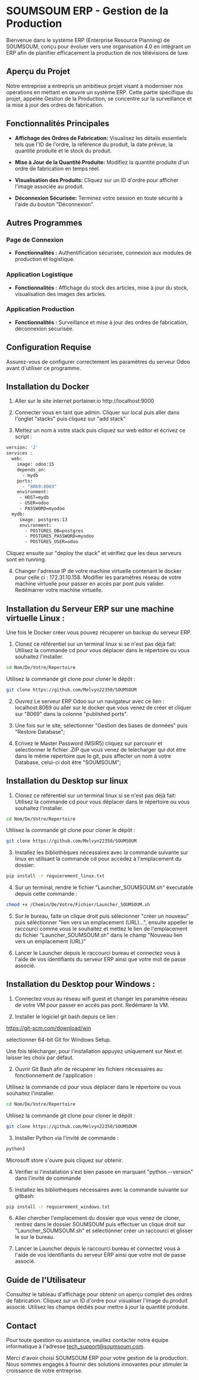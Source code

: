 # SOUMSOUM ERP - Gestion de la Production

Bienvenue dans le système ERP (Enterprise Resource Planning) de SOUMSOUM, conçu pour évoluer vers une organisation 4.0 en intégrant un ERP afin de planifier efficacement la production de nos télévisions de luxe.

## Aperçu du Projet

Notre entreprise a entrepris un ambitieux projet visant à moderniser nos opérations en mettant en œuvre un système ERP. Cette partie spécifique du projet, appelée Gestion de la Production, se concentre sur la surveillance et la mise à jour des ordres de fabrication.

## Fonctionnalités Principales

- **Affichage des Ordres de Fabrication:** Visualisez les détails essentiels tels que l'ID de l'ordre, la référence du produit, la date prévue, la quantité produite et le stock du produit.
  
- **Mise à Jour de la Quantité Produite:** Modifiez la quantité produite d'un ordre de fabrication en temps réel.

- **Visualisation des Produits:** Cliquez sur un ID d'ordre pour afficher l'image associée au produit.

- **Déconnexion Sécurisée:** Terminez votre session en toute sécurité à l'aide du bouton "Déconnexion".

## Autres Programmes

### Page de Connexion

- **Fonctionnalités :** Authentification sécurisée, connexion aux modules de production et logistique.

### Application Logistique

- **Fonctionnalités :** Affichage du stock des articles, mise à jour du stock, visualisation des images des articles.

### Application Production

- **Fonctionnalités :** Surveillance et mise à jour des ordres de fabrication, déconnexion sécurisée.

## Configuration Requise

Assurez-vous de configurer correctement les paramètres du serveur Odoo avant d'utiliser ce programme.

## Installation du Docker

1. Aller sur le site internet portainer.io http://localhost:9000

2. Connecter vous en tant que admin. Cliquer sur local puis aller dans l'onglet "stacks" puis cliquez sur "add stack"

3. Mettez un nom à votre stack puis cliquez sur web editor et écrivez ce script :

```bash
version: '2'
services :
  web:
    image: odoo:15
    depends_on:
      - mydb
    ports:
      - "8069:8069"
    environment:
     - HOST=mydb
     - USER=odoo
     - PASSWORD=myodoo
  mydb: 
     image: postgres:13
     environment:
       - POSTGRES_DB=postgres
       - POSTGRES_PASSWORD=myodoo
       - POSTGRES_USER=odoo
```
Cliquez ensuite sur "deploy the stack" et vérifiez que les deux serveurs sont en running.

4. Changer l'adresse IP de votre machine virtuelle contenant le docker pour celle ci : 172.31.10.158. Modifier les paramètres réseau de votre machine virtuelle pour passer en accès par pont puis valider. Redémarrer votre machine virtuelle.

## Installation du Serveur ERP sur une machine virtuelle Linux :
Une fois le Docker créer vous pouvez récuperer un backup du serveur ERP.

1. Clonez ce référentiel sur un terminal linux si se n'est pas déjà fait:
Utilisez la commande cd pour vous déplacer dans le répertoire ou vous souhaitez l'installer.

```bash
cd Nom/De/Votre/Repertoire
```

Utilisez la commande git clone pour cloner le dépôt :

```bash
git clone https://github.com/Melvyn22350/SOUMSOUM

```

2. Ouvrez Le serveur ERP Odoo sur un navigateur avec ce lien : localhost:8069 ou aller sur le docker que vous venez de créer et cliquer sur "8069" dans la colonne "published ports".

3. Une fois sur le site, sélectionner "Gestion des bases de données" puis "Restore Database";

4. Ecrivez le Master Password (MSIR5) cliquez sur parcourir et selectionner le fichier .ZIP que vous venez de telecharger qui dot être dans le même repertoire que le git, puis affecter un nom à votre Database, celui-ci doit être "SOUMSOUM";

## Installation du Desktop sur linux
   
1. Clonez ce référentiel sur un terminal linux si se n'est pas déjà fait:
Utilisez la commande cd pour vous déplacer dans le répertoire ou vous souhaitez l'installer.

```bash
cd Nom/De/Votre/Repertoire
```

Utilisez la commande git clone pour cloner le dépôt :

```bash
git clone https://github.com/Melvyn22350/SOUMSOUM

```
  
3. Installez les bibliothèques nécessaires avec la commande suivante sur linux en utilisant la commande cd pour accedez à l'emplacement du dossier:

```bash
pip install -r requierement_linux.txt
```

4. Sur un terminal, rendre le fichier "Launcher_SOUMSOUM.sh" éxecutable depuis cette commande :

```bash
chmod +x /Chemin/De/Votre/Fichier/Launcher_SOUMSOUM.sh
```

5. Sur le bureau, faite un clique droit puis sélecionner "créer un nouveau" puis séléctionner "lien vers un emplacement (URL)...",
ensuite appeller le raccourci comme vous le souhaitez et mettez le lien de l'emplacement du fichier "Launcher_SOUMSOUM.sh" dans le champ "Nouveau lien vers un emplacement (URL)"

6. Lancer le Launcher depuis le raccourci bureau et connectez vous à l'aide de vos identifiants du serveur ERP ainsi que votre mot de passe associé.

  
## Installation du Desktop pour Windows :

1. Connectez vous au réseau wifi guest et changer les paramètre réseau de votre VM pour passer en accès pas pont. Redémarer la VM.
  
1. Installer le logiciel git bash depuis ce lien :

https://git-scm.com/download/win

sélectionner 64-bit Git for Windows Setup.

Une fois télécharger, pour l'installation appuyez uniquement sur Next et laisser les choix par défaut.

2. Ouvrir Git Bash afin de récupérer les fichiers nécessaires au fonctionnement de l'application :

 Utilisez la commande cd pour vous déplacer dans le répertoire ou vous souhaitez l'installer.

```bash
cd Nom/De/Votre/Repertoire
```

Utilisez la commande git clone pour cloner le dépôt :

```bash
git clone https://github.com/Melvyn22350/SOUMSOUM

```

3. Installer Python via l'invité de commande :

```bash
python3
```
Microsoft store s'ouvre puis cliquez sur obtenir.

4. Verifier si l'installation s'est bien passée en marquant "python --version" dans l'invité de commande

5. Installez les bibliothèques nécessaires avec la commande suivante sur gitbash:

```bash
pip install -r requierement_windows.txt
```

6. Aller chercher l'emplacement du dossier que vous venez de cloner, rentrez dans le dossier SOUMSOUM puis effectuer un clique droit sur "Launcher_SOUMSOUM.sh" et séléctionner créer un raccourci et glisser le sur le bureau.

7. Lancer le Launcher depuis le raccourci bureau et connectez vous à l'aide de vos identifiants du serveur ERP ainsi que votre mot de passe associé.


## Guide de l'Utilisateur

Consultez le tableau d'affichage pour obtenir un aperçu complet des ordres de fabrication. Cliquez sur un ID d'ordre pour visualiser l'image du produit associé. Utilisez les champs dédiés pour mettre à jour la quantité produite.

## Contact

Pour toute question ou assistance, veuillez contacter notre équipe informatique à l'adresse tech_support@soumsoum.com.

Merci d'avoir choisi SOUMSOUM ERP pour votre gestion de la production. Nous sommes engagés à fournir des solutions innovantes pour stimuler la croissance de votre entreprise.
